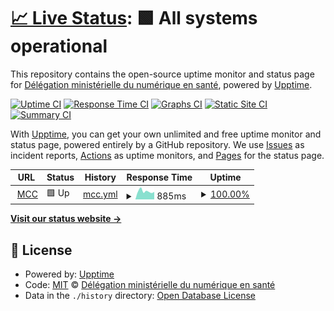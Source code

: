 # [📈 Live Status](https://Delegation-numerique-en-sante.github.io/mesconseilscovid-upptime): <!--live status--> **🟩 All systems operational**

This repository contains the open-source uptime monitor and status page for [Délégation ministérielle du numérique en santé](https://Delegation-numerique-en-sante.github.io/mesconseilscovid-upptime), powered by [Upptime](https://github.com/upptime/upptime).

[![Uptime CI](https://github.com/koj-co/upptime/workflows/Uptime%20CI/badge.svg)](https://github.com/koj-co/upptime/actions?query=workflow%3A%22Uptime+CI%22)
[![Response Time CI](https://github.com/koj-co/upptime/workflows/Response%20Time%20CI/badge.svg)](https://github.com/koj-co/upptime/actions?query=workflow%3A%22Response+Time+CI%22)
[![Graphs CI](https://github.com/koj-co/upptime/workflows/Graphs%20CI/badge.svg)](https://github.com/koj-co/upptime/actions?query=workflow%3A%22Graphs+CI%22)
[![Static Site CI](https://github.com/koj-co/upptime/workflows/Static%20Site%20CI/badge.svg)](https://github.com/koj-co/upptime/actions?query=workflow%3A%22Static+Site+CI%22)
[![Summary CI](https://github.com/koj-co/upptime/workflows/Summary%20CI/badge.svg)](https://github.com/koj-co/upptime/actions?query=workflow%3A%22Summary+CI%22)

With [Upptime](https://upptime.js.org), you can get your own unlimited and free uptime monitor and status page, powered entirely by a GitHub repository. We use [Issues](https://github.com/Delegation-numerique-en-sante/mesconseilscovid-upptime/issues) as incident reports, [Actions](https://github.com/Delegation-numerique-en-sante/mesconseilscovid-upptime/actions) as uptime monitors, and [Pages](https://Delegation-numerique-en-sante.github.io/mesconseilscovid-upptime) for the status page.

<!--start: status pages-->
<!-- This summary is generated by Upptime (https://github.com/upptime/upptime) -->
<!-- Do not edit this manually, your changes will be overwritten -->
<!-- prettier-ignore -->
| URL | Status | History | Response Time | Uptime |
| --- | ------ | ------- | ------------- | ------ |
| <img alt="" src="https://favicons.githubusercontent.com/mesconseilscovid.sante.gouv.fr" height="13"> [MCC](https://mesconseilscovid.sante.gouv.fr) | 🟩 Up | [mcc.yml](https://github.com/Delegation-numerique-en-sante/mesconseilscovid-upptime/commits/HEAD/history/mcc.yml) | <details><summary><img alt="Response time graph" src="./graphs/mcc/response-time-week.png" height="20"> 885ms</summary><br><a href="https://Delegation-numerique-en-sante.github.io/mesconseilscovid-upptime/history/mcc"><img alt="Response time 886" src="https://img.shields.io/endpoint?url=https%3A%2F%2Fraw.githubusercontent.com%2FDelegation-numerique-en-sante%2Fmesconseilscovid-upptime%2FHEAD%2Fapi%2Fmcc%2Fresponse-time.json"></a><br><a href="https://Delegation-numerique-en-sante.github.io/mesconseilscovid-upptime/history/mcc"><img alt="24-hour response time 824" src="https://img.shields.io/endpoint?url=https%3A%2F%2Fraw.githubusercontent.com%2FDelegation-numerique-en-sante%2Fmesconseilscovid-upptime%2FHEAD%2Fapi%2Fmcc%2Fresponse-time-day.json"></a><br><a href="https://Delegation-numerique-en-sante.github.io/mesconseilscovid-upptime/history/mcc"><img alt="7-day response time 885" src="https://img.shields.io/endpoint?url=https%3A%2F%2Fraw.githubusercontent.com%2FDelegation-numerique-en-sante%2Fmesconseilscovid-upptime%2FHEAD%2Fapi%2Fmcc%2Fresponse-time-week.json"></a><br><a href="https://Delegation-numerique-en-sante.github.io/mesconseilscovid-upptime/history/mcc"><img alt="30-day response time 900" src="https://img.shields.io/endpoint?url=https%3A%2F%2Fraw.githubusercontent.com%2FDelegation-numerique-en-sante%2Fmesconseilscovid-upptime%2FHEAD%2Fapi%2Fmcc%2Fresponse-time-month.json"></a><br><a href="https://Delegation-numerique-en-sante.github.io/mesconseilscovid-upptime/history/mcc"><img alt="1-year response time 886" src="https://img.shields.io/endpoint?url=https%3A%2F%2Fraw.githubusercontent.com%2FDelegation-numerique-en-sante%2Fmesconseilscovid-upptime%2FHEAD%2Fapi%2Fmcc%2Fresponse-time-year.json"></a></details> | <details><summary><a href="https://Delegation-numerique-en-sante.github.io/mesconseilscovid-upptime/history/mcc">100.00%</a></summary><a href="https://Delegation-numerique-en-sante.github.io/mesconseilscovid-upptime/history/mcc"><img alt="All-time uptime 100.00%" src="https://img.shields.io/endpoint?url=https%3A%2F%2Fraw.githubusercontent.com%2FDelegation-numerique-en-sante%2Fmesconseilscovid-upptime%2FHEAD%2Fapi%2Fmcc%2Fuptime.json"></a><br><a href="https://Delegation-numerique-en-sante.github.io/mesconseilscovid-upptime/history/mcc"><img alt="24-hour uptime 100.00%" src="https://img.shields.io/endpoint?url=https%3A%2F%2Fraw.githubusercontent.com%2FDelegation-numerique-en-sante%2Fmesconseilscovid-upptime%2FHEAD%2Fapi%2Fmcc%2Fuptime-day.json"></a><br><a href="https://Delegation-numerique-en-sante.github.io/mesconseilscovid-upptime/history/mcc"><img alt="7-day uptime 100.00%" src="https://img.shields.io/endpoint?url=https%3A%2F%2Fraw.githubusercontent.com%2FDelegation-numerique-en-sante%2Fmesconseilscovid-upptime%2FHEAD%2Fapi%2Fmcc%2Fuptime-week.json"></a><br><a href="https://Delegation-numerique-en-sante.github.io/mesconseilscovid-upptime/history/mcc"><img alt="30-day uptime 100.00%" src="https://img.shields.io/endpoint?url=https%3A%2F%2Fraw.githubusercontent.com%2FDelegation-numerique-en-sante%2Fmesconseilscovid-upptime%2FHEAD%2Fapi%2Fmcc%2Fuptime-month.json"></a><br><a href="https://Delegation-numerique-en-sante.github.io/mesconseilscovid-upptime/history/mcc"><img alt="1-year uptime 100.00%" src="https://img.shields.io/endpoint?url=https%3A%2F%2Fraw.githubusercontent.com%2FDelegation-numerique-en-sante%2Fmesconseilscovid-upptime%2FHEAD%2Fapi%2Fmcc%2Fuptime-year.json"></a></details>

<!--end: status pages-->

[**Visit our status website →**](https://Delegation-numerique-en-sante.github.io/mesconseilscovid-upptime)

## 📄 License

- Powered by: [Upptime](https://github.com/upptime/upptime)
- Code: [MIT](./LICENSE) © [Délégation ministérielle du numérique en santé](https://Delegation-numerique-en-sante.github.io/mesconseilscovid-upptime)
- Data in the `./history` directory: [Open Database License](https://opendatacommons.org/licenses/odbl/1-0/)

